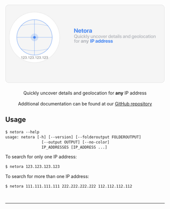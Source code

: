 <p align=center>
  <br>
  <a href="https://github.com/nativevoid/netora" target="_blank"><img src="https://raw.githubusercontent.com/nativevoid/netora/refs/heads/main/docs/images/netora-banner.png" style="margin: 20px 0;"></img></a>
  <br>
  <span>Quickly uncover details and geolocation for <strong>any</strong> IP address</span>
  <br><br>
  <span>Additional documentation can be found at our <a href="https://github.com/nativevoid/netora">GitHub repository</a></span>
  <br>
</p>

## Usage

```console
$ netora --help
usage: netora [-h] [--version] [--folderoutput FOLDEROUTPUT]
                [--output OUTPUT] [--no-color]
                IP_ADDRESSES [IP_ADDRESS ...] 
```

To search for only one IP address:
```bash
$ netora 123.123.123.123
```

To search for more than one IP address:
```bash
$ netora 111.111.111.111 222.222.222.222 112.112.112.112
```
<br>

___

<br>
<p align="center">
</a>
</p>